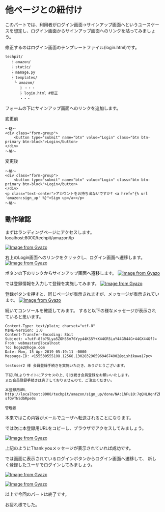 # 他ページとの紐付け
このパートでは、利用者がログイン画面→サインアップ画面へというユースケースを想定し、ログイン画面からサインアップ画面へのリンクを貼ってみましょう。

修正するのはログイン画面のテンプレートファイル(login.html)です。

```
techpit/
　 ├ amazon/
　 ├ static/
　 ├ manage.py
　 ├ templates/ 
 　　└ amazon/ 
    　 ├ ・・・
　     ├ login.html #修正
　　　　・・・
```

フォームの下にサインアップ画面へのリンクを追加します。

変更前
```
〜略〜
<div class="form-group">
    <button type="submit" name="btn" value="Login" class="btn btn-primary btn-block">Login</button>
</div>
〜略〜
```

変更後
```
〜略〜
<div class="form-group">
    <button type="submit" name="btn" value="Login" class="btn btn-primary btn-block">Login</button>
</div>
<p class="text-center">アカウントをお持ち出ないですか? <a href="{% url 'amazon:sign_up' %}">Sign up</a></p>
〜略〜
```

## 動作確認
まずはランディングページにアクセスします。
localhost:8000/techpit/amazon/lp

[![Image from Gyazo](https://i.gyazo.com/edf6f6bae7616c651ada838e0d4f9b5d.png)](https://gyazo.com/edf6f6bae7616c651ada838e0d4f9b5d)

右上のLogin画面へのリンクをクリックし、ログイン画面へ遷移します。
[![Image from Gyazo](https://i.gyazo.com/7a99dff09f7c4bf5ae1aa36300282b40.png)](https://gyazo.com/7a99dff09f7c4bf5ae1aa36300282b40)

ボタンの下のリンクからサインアップ画面へ遷移します。
[![Image from Gyazo](https://i.gyazo.com/ade3a890c12208ba943ae70e2ac4215e.png)](https://gyazo.com/ade3a890c12208ba943ae70e2ac4215e)

では登録情報を入力して登録を実施してみます。
[![Image from Gyazo](https://i.gyazo.com/5b29aef3e095775861301789487efa1d.png)](https://gyazo.com/5b29aef3e095775861301789487efa1d)

登録ボタンを押すと、同じページが表示されますが、メッセージが表示されています。
[![Image from Gyazo](https://i.gyazo.com/abb6b22a2a36fb3824473fdb36254b08.png)](https://gyazo.com/abb6b22a2a36fb3824473fdb36254b08)

続いてコンソールを確認してみます。
すると以下の様なメッセージが表示されていると思います。

```
Content-Type: text/plain; charset="utf-8"
MIME-Version: 1.0
Content-Transfer-Encoding: 8bit
Subject: =?utf-8?b?5Lya5ZOh55m76Yyy44KS5Y+X44GR5LuY44GR44G+44GX44Gf?=
From: webmaster@localhost
To: hoge2@hoge.com
Date: Mon, 15 Apr 2019 05:19:11 -0000
Message-ID: <155530555108.12568.13028329659694674002@sishikawa17pc>

testuser2 様 会員登録手続きを実施いただき、ありがとうございます。

下記URLよりサイトにアクセスの上、引き続き会員登録をお願いいたします。
まだ会員登録手続きは完了しておりませんので、ご注意ください。

本登録用URL
http://localhost:8000/techpit/amazon/sign_up/done/NA:1hFu1O:7qQHL0qnfZbh-sfQvTNSdGRpe0s

管理者
```

本来ではこの内容がメールでユーザへ転送されることになります。

では次に本登録用URLをコピーし、ブラウザでアクセスしてみましょう。

[![Image from Gyazo](https://i.gyazo.com/35eb38607ef9e33ee660794637529623.png)](https://gyazo.com/35eb38607ef9e33ee660794637529623)

上記のようにThank youメッセージが表示されていれば成功です。

では画面に表示されているログインボタンからログイン画面へ遷移して、
新しく登録したユーザでログインしてみましょう。

[![Image from Gyazo](https://i.gyazo.com/09dfd7869a6408fec72b9783050160f1.png)](https://gyazo.com/09dfd7869a6408fec72b9783050160f1)


[![Image from Gyazo](https://i.gyazo.com/13a02ef6baa8c71ca726d4648913b09c.png)](https://gyazo.com/13a02ef6baa8c71ca726d4648913b09c)

以上で今回のパートは終了です。

お疲れ様でした。

